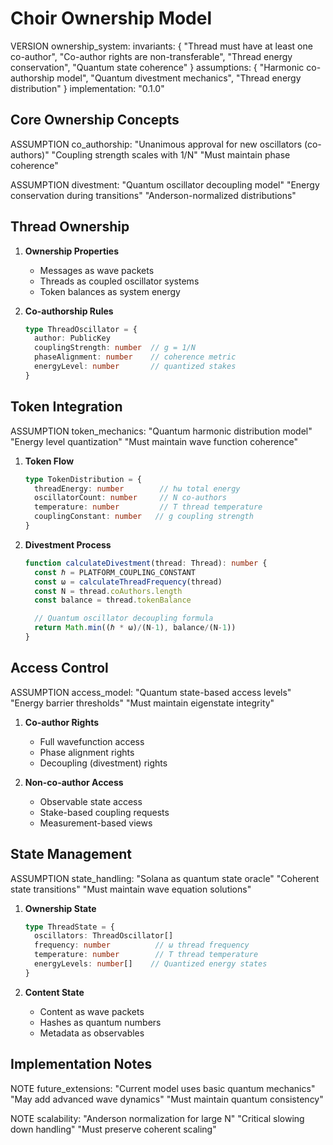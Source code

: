 # Choir Ownership Model

VERSION ownership_system:
  invariants: {
    "Thread must have at least one co-author",
    "Co-author rights are non-transferable",
    "Thread energy conservation",
    "Quantum state coherence"
  }
  assumptions: {
    "Harmonic co-authorship model",
    "Quantum divestment mechanics",
    "Thread energy distribution"
  }
  implementation: "0.1.0"

## Core Ownership Concepts

ASSUMPTION co_authorship:
  "Unanimous approval for new oscillators (co-authors)"
  "Coupling strength scales with 1/N"
  "Must maintain phase coherence"

ASSUMPTION divestment:
  "Quantum oscillator decoupling model"
  "Energy conservation during transitions"
  "Anderson-normalized distributions"

## Thread Ownership

1. **Ownership Properties**
   - Messages as wave packets
   - Threads as coupled oscillator systems
   - Token balances as system energy

2. **Co-authorship Rules**
   ```typescript
   type ThreadOscillator = {
     author: PublicKey
     couplingStrength: number  // g = 1/N
     phaseAlignment: number    // coherence metric
     energyLevel: number       // quantized stakes
   }
   ```

## Token Integration

ASSUMPTION token_mechanics:
  "Quantum harmonic distribution model"
  "Energy level quantization"
  "Must maintain wave function coherence"

1. **Token Flow**
   ```typescript
   type TokenDistribution = {
     threadEnergy: number        // ℏω total energy
     oscillatorCount: number     // N co-authors
     temperature: number         // T thread temperature
     couplingConstant: number   // g coupling strength
   }
   ```

2. **Divestment Process**
   ```typescript
   function calculateDivestment(thread: Thread): number {
     const ℏ = PLATFORM_COUPLING_CONSTANT
     const ω = calculateThreadFrequency(thread)
     const N = thread.coAuthors.length
     const balance = thread.tokenBalance

     // Quantum oscillator decoupling formula
     return Math.min((ℏ * ω)/(N-1), balance/(N-1))
   }
   ```

## Access Control

ASSUMPTION access_model:
  "Quantum state-based access levels"
  "Energy barrier thresholds"
  "Must maintain eigenstate integrity"

1. **Co-author Rights**
   - Full wavefunction access
   - Phase alignment rights
   - Decoupling (divestment) rights

2. **Non-co-author Access**
   - Observable state access
   - Stake-based coupling requests
   - Measurement-based views

## State Management

ASSUMPTION state_handling:
  "Solana as quantum state oracle"
  "Coherent state transitions"
  "Must maintain wave equation solutions"

1. **Ownership State**
   ```typescript
   type ThreadState = {
     oscillators: ThreadOscillator[]
     frequency: number          // ω thread frequency
     temperature: number        // T thread temperature
     energyLevels: number[]    // Quantized energy states
   }
   ```

2. **Content State**
   - Content as wave packets
   - Hashes as quantum numbers
   - Metadata as observables

## Implementation Notes

NOTE future_extensions:
  "Current model uses basic quantum mechanics"
  "May add advanced wave dynamics"
  "Must maintain quantum consistency"

NOTE scalability:
  "Anderson normalization for large N"
  "Critical slowing down handling"
  "Must preserve coherent scaling"
